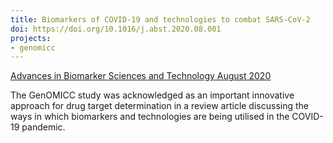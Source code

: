 ```yaml
---
title: Biomarkers of COVID-19 and technologies to combat SARS-CoV-2
doi: https://doi.org/10.1016/j.abst.2020.08.001
projects:
- genomicc
---
```


[Advances in Biomarker Sciences and Technology August 2020]({{page.doi}})


The GenOMICC study was acknowledged as an important innovative approach for drug target determination in a review article discussing the ways in which biomarkers and technologies are being utilised in the COVID-19 pandemic.

